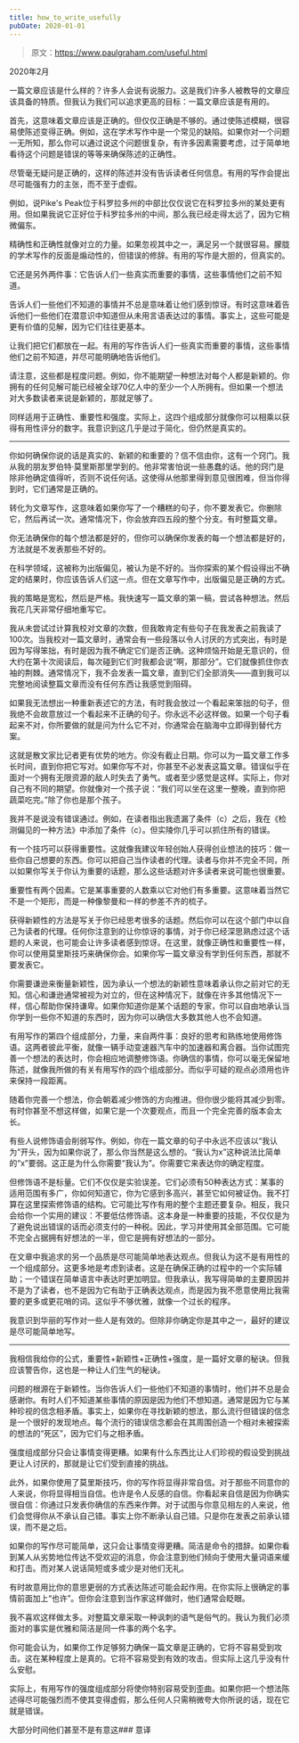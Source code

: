 ```yaml
---
title: how_to_write_usefully
pubDate: 2020-01-01
---
```


> 原文：https://www.paulgraham.com/useful.html 

            
2020年2月

一篇文章应该是什么样的？许多人会说有说服力。这是我们许多人被教导的文章应该具备的特质。但我认为我们可以追求更高的目标：一篇文章应该是有用的。

首先，这意味着文章应该是正确的。但仅仅正确是不够的。通过使陈述模糊，很容易使陈述变得正确。例如，这在学术写作中是一个常见的缺陷。如果你对一个问题一无所知，那么你可以通过说这个问题很复杂，有许多因素需要考虑，过于简单地看待这个问题是错误的等等来确保陈述的正确性。

尽管毫无疑问是正确的，这样的陈述并没有告诉读者任何信息。有用的写作会提出尽可能强有力的主张，而不至于虚假。

例如，说Pike's Peak位于科罗拉多州的中部比仅仅说它在科罗拉多州的某处更有用。但如果我说它正好位于科罗拉多州的中间，那么我已经走得太远了，因为它稍微偏东。

精确性和正确性就像对立的力量。如果忽视其中之一，满足另一个就很容易。朦胧的学术写作的反面是煽动性的，但错误的修辞。有用的写作是大胆的，但真实的。

它还是另外两件事：它告诉人们一些真实而重要的事情，这些事情他们之前不知道。

告诉人们一些他们不知道的事情并不总是意味着让他们感到惊讶。有时这意味着告诉他们一些他们在潜意识中知道但从未用言语表达过的事情。事实上，这些可能是更有价值的见解，因为它们往往更基本。

让我们把它们都放在一起。有用的写作告诉人们一些真实而重要的事情，这些事情他们之前不知道，并尽可能明确地告诉他们。

请注意，这些都是程度问题。例如，你不能期望一种想法对每个人都是新颖的。你拥有的任何见解可能已经被全球70亿人中的至少一个人所拥有。但如果一个想法对大多数读者来说是新颖的，那就足够了。

同样适用于正确性、重要性和强度。实际上，这四个组成部分就像你可以相乘以获得有用性评分的数字。我意识到这几乎是过于简化，但仍然是真实的。

_____

你如何确保你说的话是真实的、新颖的和重要的？信不信由你，这有一个窍门。我从我的朋友罗伯特·莫里斯那里学到的。他非常害怕说一些愚蠢的话。他的窍门是除非他确定值得听，否则不说任何话。这使得从他那里得到意见很困难，但当你得到时，它们通常是正确的。

转化为文章写作，这意味着如果你写了一个糟糕的句子，你不要发表它。你删除它，然后再试一次。通常情况下，你会放弃四五段的整个分支。有时整篇文章。

你无法确保你的每个想法都是好的，但你可以确保你发表的每一个想法都是好的，方法就是不发表那些不好的。

在科学领域，这被称为出版偏见，被认为是不好的。当你探索的某个假设得出不确定的结果时，你应该告诉人们这一点。但在文章写作中，出版偏见是正确的方式。

我的策略是宽松，然后是严格。我快速写一篇文章的第一稿，尝试各种想法。然后我花几天非常仔细地重写它。

我从未尝试过计算我校对文章的次数，但我敢肯定有些句子在我发表之前我读了100次。当我校对一篇文章时，通常会有一些段落以令人讨厌的方式突出，有时是因为写得笨拙，有时是因为我不确定它们是否正确。这种烦恼开始是无意识的，但大约在第十次阅读后，每次碰到它们时我都会说“啊，那部分”。它们就像抓住你衣袖的荆棘。通常情况下，我不会发表一篇文章，直到它们全部消失——直到我可以完整地阅读整篇文章而没有任何东西让我感觉到阻碍。

如果我无法想出一种重新表述它的方法，有时我会放过一个看起来笨拙的句子，但我绝不会故意放过一个看起来不正确的句子。你永远不必这样做。如果一个句子看起来不对，你所要做的就是问为什么它不对，你通常会在脑海中立即得到替代方案。

这就是散文家比记者更有优势的地方。你没有截止日期。你可以为一篇文章工作多长时间，直到你把它写对。如果你写不对，你甚至不必发表这篇文章。错误似乎在面对一个拥有无限资源的敌人时失去了勇气。或者至少感觉是这样。实际上，你对自己有不同的期望。你就像对一个孩子说：“我们可以坐在这里一整晚，直到你把蔬菜吃完。”除了你也是那个孩子。

我并不是说没有错误通过。例如，在读者指出我遗漏了条件（c）之后，我在《检测偏见的一种方法》中添加了条件（c）。但实陵你几乎可以抓住所有的错误。

有一个技巧可以获得重要性。这就像我建议年轻创始人获得创业想法的技巧：做一些你自己想要的东西。你可以把自己当作读者的代理。读者与你并不完全不同，所以如果你写关于你认为重要的话题，那么这些话题对许多读者来说可能也很重要。

重要性有两个因素。它是某事重要的人数乘以它对他们有多重要。这意味着当然它不是一个矩形，而是一种像黎曼和一样的参差不齐的梳子。

获得新颖性的方法是写关于你已经思考很多的话题。然后你可以在这个部门中以自己为读者的代理。任何你注意到的让你惊讶的事情，对于你已经深思熟虑过这个话题的人来说，也可能会让许多读者感到惊讶。在这里，就像正确性和重要性一样，你可以使用莫里斯技巧来确保你会。如果你写一篇文章没有学到任何东西，那就不要发表它。

你需要谦逊来衡量新颖性，因为承认一个想法的新颖性意味着承认你之前对它的无知。信心和谦逊通常被视为对立的，但在这种情况下，就像在许多其他情况下一样，信心帮助你保持谦卑。如果你知道你是某个话题的专家，你可以自由地承认当你学到一些你不知道的东西时，因为你可以确信大多数其他人也不会知道。

有用写作的第四个组成部分，力量，来自两件事：良好的思考和熟练地使用修饰语。这两者彼此平衡，就像一辆手动变速器汽车中的加速器和离合器。当你试图完善一个想法的表达时，你会相应地调整修饰语。你确信的事情，你可以毫无保留地陈述，就像我所做的有关有用写作的四个组成部分。而似乎可疑的观点必须用也许来保持一段距离。

随着你完善一个想法，你会朝着减少修饰的方向推进。但你很少能将其减少到零。有时你甚至不想这样做，如果它是一个次要观点，而且一个完全完善的版本会太长。

有些人说修饰语会削弱写作。例如，你在一篇文章的句子中永远不应该以“我认为”开头，因为如果你说了，那么你当然是这么想的。“我认为x”这种说法比简单的“x”要弱。这正是为什么你需要“我认为”。你需要它来表达你的确定程度。

但修饰语不是标量。它们不仅仅是实验误差。它们必须有50种表达方式：某事的适用范围有多广，你如何知道它，你为它感到多高兴，甚至它如何被证伪。我不打算在这里探索修饰语的结构。它可能比写作有用的整个主题还要复杂。相反，我只会给你一个实用的建议：不要低估修饰语。这本身是一种重要的技能，不仅仅是为了避免说出错误的话而必须支付的一种税。因此，学习并使用其全部范围。它可能不完全占据拥有好想法的一半，但它是拥有好想法的一部分。

在文章中我追求的另一个品质是尽可能简单地表达观点。但我认为这不是有用性的一个组成部分。这更多地是考虑到读者。这是在确保正确的过程中的一个实际辅助；一个错误在简单语言中表达时更加明显。但我承认，我写得简单的主要原因并不是为了读者，也不是因为它有助于正确表达观点，而是因为我不愿意使用比我需要的更多或更花哨的词。这似乎不够优雅，就像一个过长的程序。

我意识到华丽的写作对一些人是有效的。但除非你确定你是其中之一，最好的建议是尽可能简单地写。

_____

我相信我给你的公式，重要性+新颖性+正确性+强度，是一篇好文章的秘诀。但我应该警告你，这也是一种让人们生气的秘诀。

问题的根源在于新颖性。当你告诉人们一些他们不知道的事情时，他们并不总是会感谢你。有时人们不知道某些事情的原因是因为他们不想知道。通常是因为它与某种珍视的信念相矛盾。事实上，如果你在寻找新颖的想法，那么流行但错误的信念是一个很好的发现地点。每个流行的错误信念都会在其周围创造一个相对未被探索的想法的“死区”，因为它们与之相矛盾。

强度组成部分只会让事情变得更糟。如果有什么东西比让人们珍视的假设受到挑战更让人讨厌的，那就是让它们受到直接的挑战。

此外，如果你使用了莫里斯技巧，你的写作将显得非常自信。对于那些不同意你的人来说，你将显得相当自信。也许是令人反感的自信。你看起来自信是因为你确实很自信：你通过只发表你确信的东西来作弊。对于试图与你意见相左的人来说，他们会觉得你从不承认自己错。事实上你不断承认自己错。只是你在发表之前承认错误，而不是之后。

如果你的写作尽可能简单，这只会让事情变得更糟。简洁是命令的措辞。如果你看到某人从劣势地位传达不受欢迎的消息，你会注意到他们倾向于使用大量词语来缓和打击。而对某人说话简短或多或少是对他们无礼。

有时故意用比你的意思更弱的方式表达陈述可能会起作用。在你实际上很确定的事情前面加上“也许”。但你会注意到当作家这样做时，他们通常会眨眼。

我不喜欢这样做太多。对整篇文章采取一种讽刺的语气是俗气的。我认为我们必须面对的事实是优雅和简洁是同一件事的两个名字。

你可能会认为，如果你工作足够努力确保一篇文章是正确的，它将不容易受到攻击。这在某种程度上是真的。它将不容易受到有效的攻击。但实际上这几乎没有什么安慰。

实际上，有用写作的强度组成部分将使你特别容易受到歪曲。如果你把一个想法陈述得尽可能强烈而不使其变得虚假，那么任何人只需稍微夸大你所说的话，现在它就是错误。

大部分时间他们甚至不是有意这### 意译
